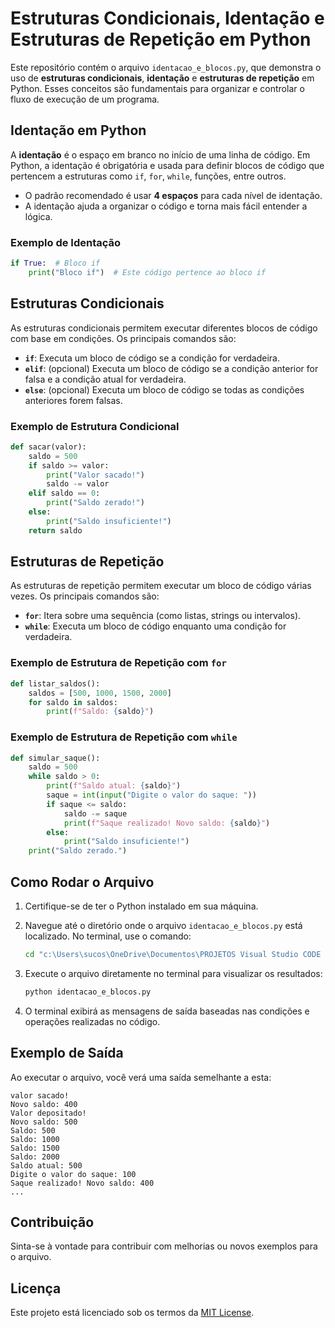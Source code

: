 # Estruturas Condicionais, Identação e Estruturas de Repetição em Python

Este repositório contém o arquivo `identacao_e_blocos.py`, que demonstra o uso de **estruturas condicionais**, **identação** e **estruturas de repetição** em Python. Esses conceitos são fundamentais para organizar e controlar o fluxo de execução de um programa.

## Identação em Python

A **identação** é o espaço em branco no início de uma linha de código. Em Python, a identação é obrigatória e usada para definir blocos de código que pertencem a estruturas como `if`, `for`, `while`, funções, entre outros.

- O padrão recomendado é usar **4 espaços** para cada nível de identação.
- A identação ajuda a organizar o código e torna mais fácil entender a lógica.

### Exemplo de Identação

```python
if True:  # Bloco if
    print("Bloco if")  # Este código pertence ao bloco if
```

## Estruturas Condicionais

As estruturas condicionais permitem executar diferentes blocos de código com base em condições. Os principais comandos são:

- **`if`**: Executa um bloco de código se a condição for verdadeira.
- **`elif`**: (opcional) Executa um bloco de código se a condição anterior for falsa e a condição atual for verdadeira.
- **`else`**: (opcional) Executa um bloco de código se todas as condições anteriores forem falsas.

### Exemplo de Estrutura Condicional

```python
def sacar(valor):
    saldo = 500
    if saldo >= valor:
        print("Valor sacado!")
        saldo -= valor
    elif saldo == 0:
        print("Saldo zerado!")
    else:
        print("Saldo insuficiente!")
    return saldo
```

## Estruturas de Repetição

As estruturas de repetição permitem executar um bloco de código várias vezes. Os principais comandos são:

- **`for`**: Itera sobre uma sequência (como listas, strings ou intervalos).
- **`while`**: Executa um bloco de código enquanto uma condição for verdadeira.

### Exemplo de Estrutura de Repetição com `for`

```python
def listar_saldos():
    saldos = [500, 1000, 1500, 2000]
    for saldo in saldos:
        print(f"Saldo: {saldo}")
```

### Exemplo de Estrutura de Repetição com `while`

```python
def simular_saque():
    saldo = 500
    while saldo > 0:
        print(f"Saldo atual: {saldo}")
        saque = int(input("Digite o valor do saque: "))
        if saque <= saldo:
            saldo -= saque
            print(f"Saque realizado! Novo saldo: {saldo}")
        else:
            print("Saldo insuficiente!")
    print("Saldo zerado.")
```

## Como Rodar o Arquivo

1. Certifique-se de ter o Python instalado em sua máquina.
2. Navegue até o diretório onde o arquivo `identacao_e_blocos.py` está localizado. No terminal, use o comando:

   ```bash
   cd "c:\Users\sucos\OneDrive\Documentos\PROJETOS Visual Studio CODE 2025\AULA 5 VS\Python_08\Estruturas Condicionais e Identação\identacao e blocos"
   ```

3. Execute o arquivo diretamente no terminal para visualizar os resultados:

   ```bash
   python identacao_e_blocos.py
   ```

4. O terminal exibirá as mensagens de saída baseadas nas condições e operações realizadas no código.

## Exemplo de Saída

Ao executar o arquivo, você verá uma saída semelhante a esta:

```plaintext
valor sacado!
Novo saldo: 400
Valor depositado!
Novo saldo: 500
Saldo: 500
Saldo: 1000
Saldo: 1500
Saldo: 2000
Saldo atual: 500
Digite o valor do saque: 100
Saque realizado! Novo saldo: 400
...
```

## Contribuição

Sinta-se à vontade para contribuir com melhorias ou novos exemplos para o arquivo.

## Licença

Este projeto está licenciado sob os termos da [MIT License](LICENSE).
